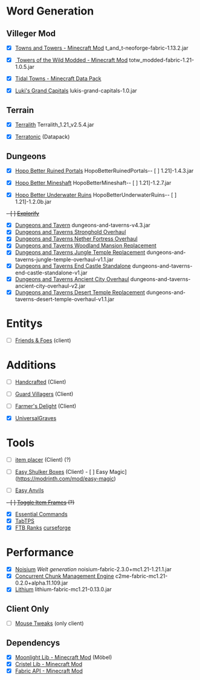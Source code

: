# Word Generation

## Villeger Mod

- [x] [Towns and Towers - Minecraft Mod](https://modrinth.com/mod/towns-and-towers) t_and_t-neoforge-fabric-1.13.2.jar

- [x] [ Towers of the Wild Modded - Minecraft Mod](https://modrinth.com/mod/totw-modded) totw_modded-fabric-1.21-1.0.5.jar

- [x] [Tidal Towns - Minecraft Data Pack](https://modrinth.com/datapack/tidal-towns/versions)

- [x] [Luki's Grand Capitals](https://modrinth.com/datapack/lukis-grand-capitals/versions) lukis-grand-capitals-1.0.jar

## Terrain

- [x] [Terralith](https://modrinth.com/mod/terralith/versions) Terralith_1.21_v2.5.4.jar

- [x] [Terratonic](https://modrinth.com/datapack/terratonic) (Datapack)

## Dungeons

- [x] [Hopo Better Ruined Portals](https://modrinth.com/datapack/hopo-better-ruined-portals) HopoBetterRuinedPortals-- [ ] 1.21]-1.4.3.jar

- [x] [Hopo Better Mineshaft](https://modrinth.com/datapack/hopo-better-mineshaft) HopoBetterMineshaft-- [ ] 1.21]-1.2.7.jar

- [x] [Hopo Better Underwater Ruins](https://modrinth.com/datapack/hopo-better-underwater-ruins) HopoBetterUnderwaterRuins-- [ ] 1.21]-1.2.0b.jar

~~- [ ] [Explorify](https://modrinth.com/datapack/explorify)~~

- [x] [Dungeons and Tavern](https://modrinth.com/datapack/dungeons-and-taverns) dungeons-and-taverns-v4.3.jar
- [x] [Dungeons and Taverns Stronghold Overhaul](https://modrinth.com/datapack/dungeons-and-taverns-stronghold-overhaul)
- [x] [Dungeons and Taverns Nether Fortress Overhaul](https://aditude-test.modrinth.com/datapack/dungeons-and-taverns-nether-fortress-overhaul/versions)
- [x] [Dungeons and Taverns Woodland Mansion Replacement](https://modrinth.com/datapack/dungeons-and-taverns-woodland-mansion-replacement/version/v1.1+mod)
- [x] [Dungeons and Taverns Jungle Temple Replacement](https://modrinth.com/datapack/dungeons-and-taverns-jungle-temple-replacement) dungeons-and-taverns-jungle-temple-overhaul-v1.1.jar
- [x] [Dungeons and Taverns End Castle Standalone](https://modrinth.com/datapack/dungeons-and-taverns-end-castle-standalone) dungeons-and-taverns-end-castle-standalone-v1.jar
- [x] [Dungeons and Taverns Ancient City Overhaul](https://modrinth.com/datapack/dungeons-and-taverns-ancient-city-overhaul) dungeons-and-taverns-ancient-city-overhaul-v2.jar
- [x] [Dungeons and Taverns Desert Temple Replacement](https://modrinth.com/datapack/dungeons-and-taverns-desert-temple-replacement) dungeons-and-taverns-desert-temple-overhaul-v1.1.jar

# Entitys

- [ ] [Friends & Foes](https://modrinth.com/mod/friends-and-foes-forge) (client)

# Additions

- [ ] [Handcrafted](https://modrinth.com/mod/handcrafted/versions) (Client)

- [ ] [Guard Villagers](https://modrinth.com/mod/guard-villagers-(fabricquilt)/versions) (Client)

- [ ] [Farmer's Delight](https://modrinth.com/mod/farmers-delight-fabric/versions) (Client)

- [x] [UniversalGraves](https://github.com/Patbox/UniversalGraves)

# Tools

- [ ] [item placer](https://modrinth.com/mod/item-placer/versions) (Client) (?)

- [ ] [Easy Shulker Boxes](https://modrinth.com/mod/easy-shulker-boxes) (Client) - [ ] Easy Magic](https://modrinth.com/mod/easy-magic)

- [ ] [Easy Anvils](https://modrinth.com/mod/easy-anvils)

~~- [ ] [Toggle Item Frames](https://modrinth.com/mod/toggle-item-frames/version/vuXAkBNE) (?)~~
- [x] [Essential Commands](https://modrinth.com/mod/essential-commands "https://modrinth.com/mod/essential-commands")
- [x] [TabTPS](https://github.com/jpenilla/TabTPS)
- [x] [FTB Ranks](https://docs.feed-the-beast.com/docs/mods/suite/Ranks/) [curseforge](https://www.curseforge.com/minecraft/mc-mods/ftb-ranks-fabric)

# Performance

- [x] [Noisium](https://modrinth.com/mod/noisium) *Welt generation* noisium-fabric-2.3.0+mc1.21-1.21.1.jar
- [x] [Concurrent Chunk Management Engine](https://modrinth.com/mod/c2me-fabric) c2me-fabric-mc1.21-0.2.0+alpha.11.109.jar
- [x] [Lithium](https://modrinth.com/mod/lithium) lithium-fabric-mc1.21-0.13.0.jar

## Client Only

- [ ] [Mouse Tweaks](https://modrinth.com/mod/mouse-tweaks) (only client)

## Dependencys

- [x] [Moonlight Lib - Minecraft Mod](https://modrinth.com/mod/moonlight) (Möbel)
- [x] [Cristel Lib - Minecraft Mod](https://modrinth.com/mod/cristel-lib/versions)
- [x] [Fabric API - Minecraft Mod](https://modrinth.com/mod/fabric-api/)
